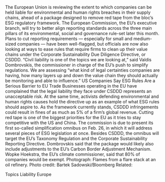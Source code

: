 The European Union is reviewing the extent to which companies can be held liable for environmental and human rights breaches in their supply chains, ahead of a package designed to remove red tape from the bloc’s ESG regulatory framework.
The European Commission, the EU’s executive branch, will try to better align reporting standards across the three main pillars of its environmental, social and governance rule-set later this month. Plans to cut reporting requirements — especially for small and medium-sized companies — have been well-flagged, but officials are now also looking at ways to ease rules that require firms to clean up their value chains under the Corporate Sustainability Due Diligence Directive, or CSDDD.
“Civil liability is one of the topics we are looking at,” said Valdis Dombrovskis, the commissioner in charge of the EU’s push to simplify regulations. We are assessing “what kind of legal certainties companies are having, how many layers up and down the value chain they should actually be monitoring and able to influence.”
US Companies Say ESG Rules Are a Serious Barrier to EU Trade
Businesses operating in the EU have complained that the legal liability they face under CSDDD represents an unacceptable risk. At the same time, activists defending environmental and human rights causes hold the directive up as an example of what ESG rules should aspire to. As the framework currently stands, CSDDD infringements could result in fines of as much as 5% of a firm’s global revenue.
Cutting red tape is one of the biggest priorities for the EU as it tries to stay competitive with the US and China. The commission is due to present its first so-called simplification omnibus on Feb. 26, in which it will address several pieces of ESG legislation at once. Besides CSDDD, the omnibus will target the EU’s Taxonomy Regulation and the Corporate Sustainability Reporting Directive.
Dombrovskis said that the package would likely also include adjustments to the EU’s Carbon Border Adjustment Mechanism. Wopke Hoekstra, the EU’s climate commissioner, said that 80% of companies would be exempt.
Photograph: Flames from a flare stack at an oil refinery. Photo credit: Bartek Sadowski/Bloomberg
Related:

Topics
Liability
Europe
